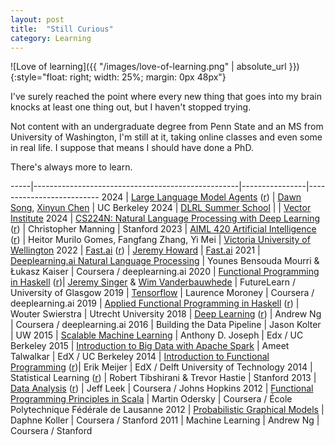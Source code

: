 ```yaml
---
layout: post
title:  "Still Curious"
category: Learning
---
```


![Love of learning]({{ "/images/love-of-learning.png" | absolute_url }}){:style="float: right; width: 25%; margin: 0px 48px"}

I've surely reached the point where every new thing that goes into my brain knocks at least one thing out, but I haven't stopped trying.

Not content with an undergraduate degree from Penn State and an MS from University of Washington, I'm still at it, taking online classes and even some in real life. I suppose that means I should have done a PhD.

There's always more to learn.

-----|---------------------------------------------------|----------------|--------------------------
2024 | [Large Language Model Agents][31]      ([r][209]) | [Dawn Song][33], [Xinyun Chen][34] | UC Berkeley
2024 | [DLRL Summer School][24]                          |                | [Vector Institute][23]
2024 | [CS224N: Natural Language Processing with Deep Learning][35] ([r][207]) | Christopher Manning | Stanford
2023 | [AIML 420 Artificial Intelligence][22] ([r][208]) | Heitor Murilo Gomes, Fangfang Zhang, Yi Mei | [Victoria University of Wellington][21]
2022 | [Fast.ai][26]  ([r][206])                              | [Jeremy Howard][25]  | [Fast.ai][26]
2021 | [Deeplearning.ai Natural Language Processing][13] | Younes Bensouda Mourri & Łukasz Kaiser | Coursera / deeplearning.ai
2020 | [Functional Programming in Haskell][10] ([r][205])| [Jeremy Singer][11] & [Wim Vanderbauwhede][12] | FutureLearn / University of Glasgow
2019 | [Tensorflow][9]                                   | Laurence Moroney | Coursera / deeplearning.ai
2019 | [Applied Functional Programming in Haskell][8] ([r][204])    | Wouter Swierstra | Utrecht University
2018 | [Deep Learning][7] ([r][210])                     | Andrew Ng                          | Coursera / deeplearning.ai
2016 | Building the Data Pipeline                        | Jason Kolter                       | UW
2015 | [Scalable Machine Learning][6]                    | Anthony D. Joseph                  | Edx / UC Berkeley
2015 | [Introduction to Big Data with Apache Spark][5]   | Ameet Talwalkar                    | EdX / UC Berkeley
2014 | [Introduction to Functional Programming][4] ([r][201])| Erik Meijer                        | EdX / Delft University of Technology
2014 | Statistical Learning ([r][203])                    | Robert Tibshirani & Trevor Hastie  | Stanford
2013 | [Data Analysis][3] ([r][202])                         | Jeff Leek                          | Coursera / Johns Hopkins
2012 | [Functional Programming Principles in Scala][2]   | Martin Odersky | Coursera / École Polytechnique Fédérale de Lausanne
2012 | [Probabilistic Graphical Models][1]               | Daphne Koller  | Coursera / Stanford
2011 | Machine Learning                                  | Andrew Ng      | Coursera / Stanford


[1]: https://coursera.org/share/291f8895c2aedf02983806d51be7a340
[2]: https://www.coursera.org/api/legacyCertificates.v1/spark/statementOfAccomplishment/308~132487/pdf
[3]: https://www.coursera.org/api/legacyCertificates.v1/spark/statementOfAccomplishment/294~132487/pdf
[4]: https://s3.amazonaws.com/verify.edx.org/downloads/6d793ce6316f456bb96057e2165cf9cb/Certificate.pdf
[5]: https://s3.amazonaws.com/verify.edx.org/downloads/4cfe519b12b34763927ff7d29f46657d/Certificate.pdf
[6]: https://s3.amazonaws.com/verify.edx.org/downloads/e9dd813230544af5ab7fb884b117acac/Certificate.pdf
[7]: https://coursera.org/share/291f8895c2aedf02983806d51be7a340
[8]: https://uu-afp.github.io/
[9]: https://coursera.org/share/34384747e89671f0d4164874f4e47500
[10]: https://www.futurelearn.com/courses/functional-programming-haskell
[11]: http://dcs.gla.ac.uk/~jsinger
[12]: http://www.dcs.gla.ac.uk/~wim/
[13]: https://www.deeplearning.ai/courses/natural-language-processing-specialization/
[21]: https://www.wgtn.ac.nz/explore/postgraduate-subjects/postgraduate-artificial-intelligence/qualifications
[22]: https://www.wgtn.ac.nz/courses/aiml/420/2023/offering?crn=33065
[23]: https://vectorinstitute.ai/
[24]: https://dlrl.ca/
[25]: https://jeremy.fast.ai/
[26]: https://www.fast.ai/
[31]: https://llmagents-learning.org/f24
[33]: https://dawnsong.io/
[34]: https://jungyhuk.github.io/
[35]: https://web.stanford.edu/class/archive/cs/cs224n/cs224n.1244/


[101]: http://digitheadslabnotebook.blogspot.com/2011/10/stanford-machine-learning-class.html
[102]: http://digitheadslabnotebook.blogspot.com/2012/03/probabilistic-graphical-models.html
[103]: http://digitheadslabnotebook.blogspot.com/2012/11/functional-programming-in-scala.html
[104]: http://digitheadslabnotebook.blogspot.com/2013/02/data-analysis-class.html
[105]: http://digitheadslabnotebook.blogspot.com/2014/01/online-class-on-statistical-learning.html
[106]: http://digitheadslabnotebook.blogspot.com/2015/01/haskell-class-wrap-up.html
[107]: http://digitheadslabnotebook.blogspot.com/2015/07/scalable-machine-learning-with-spark.html


[201]: https://github.com/cbare/FP101x
[202]: https://github.com/cbare/data-analysis-class
[203]: https://github.com/cbare/statistical-learning-class
[204]: https://github.com/cbare/afp-school
[205]: https://github.com/cbare/flhaskell
[206]: https://github.com/cbare/fastai-class
[207]: https://github.com/cbare/NLP-with-deep-learning
[208]: https://github.com/cbare/ai-420
[209]: https://github.com/cbare/llm-agents-mooc-2024
[210]: https://github.com/cbare/notes-on-deep-learning
